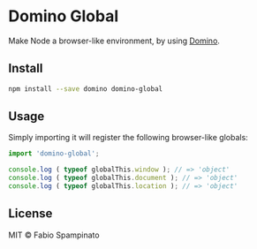 # Domino Global

Make Node a browser-like environment, by using [Domino](https://github.com/fgnass/domino).

## Install

```sh
npm install --save domino domino-global
```

## Usage

Simply importing it will register the following browser-like globals:

```ts
import 'domino-global';

console.log ( typeof globalThis.window ); // => 'object'
console.log ( typeof globalThis.document ); // => 'object'
console.log ( typeof globalThis.location ); // => 'object'
```

## License

MIT © Fabio Spampinato
